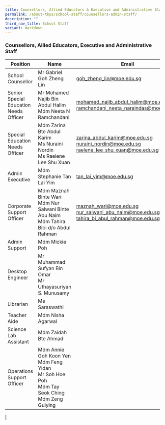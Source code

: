 ```yaml
---
title: Counsellors, Allied Educators & Executive and Administrative Staff
permalink: /about-tkps/school-staff/counsellors-admin-staff/
description: ""
third_nav_title: School Staff
variant: markdown
---
```

### **Counsellors, Allied Educators, Executive and Administrative Staff**

| Position | Name | Email | Ext |
|---|---|---|---|
| School Counsellor |  Mr Gabriel Goh Zheng Lin  | goh_zheng_lin@moe.edu.sg | 245
| Senior Special Education Needs Officer |  Mr Mohamed Najib Bin Abdul Halim<br>Mdm Neeta N Ramchandani | mohamed_najib_abdul_halim@moe.edu.sg<br>ramchandani_neeta_naraindas@moe.edu.sg | 251<br>247
| Special Education Needs Officer |  Mdm Zarina Bte Abdul Karim<br>Ms Nuraini Nordin<br>Ms Raelene Lee Shu Xuan | zarina_abdul_karim@moe.edu.sg<br>nuraini_nordin@moe.edu.sg<br>raelene_lee_shu_xuan@moe.edu.sg | 246<br>250<br>248
| Admin Executive |  Mdm Stephanie Tan Lai Yim  | tan_lai_yim@moe.edu.sg | 102
| Corporate Support Officer |  Mdm Maznah Binte Wari<br>Mdm Nur Salwani Binte Abu Naim<br>Mdm Tahira Bibi d/o Abdul Rahman | maznah_wari@moe.edu.sg<br>nur_salwani_abu_naim@moe.edu.sg<br>tahira_bi_abul_rahman@moe.edu.sg | 131<br>104<br>103
| Admin Support | Mdm Mickie Poh | | 100
| Desktop Engineer | Mr Muhammad Sufyan Bin Omar<br>Mr Uthayasuriyan S. Munusamy |
| Librarian |  Ms Saraswathi | | 306
| Teacher Aide |  Mdm Nisha Agarwal |
| Science Lab Assistant |  Mdm Zaidah Bte Ahmad |
| Operations Support Officer |  Mdm Annie Goh Koon Yen<br>Mdm Feng Yidan<br>Mr Soh Hoe Poh<br>Mdm Tay Seok Ching<br>Mdm Zeng Guiying |
|